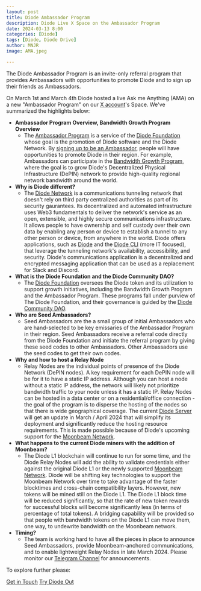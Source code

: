 ```yaml
---
layout: post
title: Diode Ambassador Program
description: Diode Live X Space on the Ambassador Program
date: 2024-03-13 8:00
categories: [Diode]
tags: [Diode, Diode Drive]
author: MNJR
image: AMA.jpeg

---
```

The Diode Ambassador Program is an invite-only referral program that provides Ambassadors with opportunities to promote Diode and to sign up their friends as Ambassadors.

On March 1st and March 4th Diode hosted a live Ask me Anything (AMA) on a new "Ambassador Program" on our [X account](https://twitter.com/diode_chain)'s Space. We've summarized the highlights below:

*   **Ambassador Program Overview, Bandwidth Growth Program Overview**
    *   The [Ambassador Program](https://diode.foundation/docs/programs/ambassador_program.html) is a service of the [Diode Foundation](https://diode.foundation/) whose goal is the promotion of Diode software and the Diode Network.  By [signing up to be an Ambassador](https://diode.foundation/docs/programs/ambassador_program.html#registration), people will have opportunities to promote Diode in their region. For example, Ambassadors can participate in the [Bandwidth Growth Program](https://diode.foundation/docs/programs/bandwidth_growth_program.html), where the goal is to grow Diode's Decentralized Physical Infrastructure (DePIN) network to provide high-quality regional network bandwidth around the world.
*   **Why is Diode different?**
    *   The [Diode Network](https://diode.io/solutions/network/) is a communications tunneling network that doesn't rely on third party centralized authorities as part of its security gaurantees.  Its decentralized and automated infrastructure uses Web3 fundamentals to deliver the network's service as an open, extensible, and highly secure communications infrastructure.  It allows people to have ownership and self custody over their own data by enabling any person or device to establish a tunnel to any other person or device, from anywhere in the world.  Diode offers applications, such as [Diode](https://diode.io/solutions/app/) and the [Diode CLI](https://diode.io/solutions/cli/) (more IT focused), that leverage the tunneling network's availability, accessibility, and security.  Diode's communications application is a decentralized and encrypted messaging application that can be used as a replacement for Slack and Discord.
*   **What is the Diode Foundation and the Diode Community DAO?**
    *   The [Diode Foundation](https://diode.foundation/) oversees the Diode token and its utilization to support growth initiatives, including the Bandwidth Growth Program and the Ambassador Program. These programs fall under purview of The Diode Foundation, and their governance is guided by the [Diode Community DAO](https://diode.foundation/docs/dao.html).
*   **Who are  Seed Ambassadors?**
    *   Seed Ambassadors are the a small group of initial Ambassadors who are hand-selected to be key emissaries of the Ambassador Program in their region.  Seed Ambassadors receive a referral code directly from the Diode Foundation and initiate the referral program by giving these seed codes to other Ambassadors.  Other Ambassadors use the seed codes to get their own codes.
*   **Why and how to host a Relay Node**
    *   Relay Nodes are the individual points of presence of the Diode Network (DePIN nodes).  A key requirement for each DePIN node will be for it to have a static IP address.  Although you can host a node without a static IP address, the network will likely not prioritize bandwidth traffic to your node unless it has a static IP.  Relay Nodes can be hosted in a data center or on a residential/office connection - the goal of the program is to disperse the hosting of the nodes so that there is wide geographical coverage. The current [Diode Server](https://github.com/diodechain/diode_server) will get an update in March / April 2024 that will simplify its deployment and significantly reduce the hosting resource requirements.  This is made possible because of Diode's upcoming support for the [Moonbeam Network](https://moonbeam.network).
*   **What happens to the current Diode miners with the addition of Moonbeam?**
    *   The Diode L1 blockchain will continue to run for some time, and the Diode Relay Nodes will add the ability to validate credentials either against the original Diode L1 or the newly supported  [Moonbeam Network](https://diode.io/blog/diode-moonbeam-partnership).  Diode will be shifting key technologies to support the Moonbeam Network over time to take advantage of the faster blocktimes and cross-chain compatibility layers.  However, new tokens will be mined still on the Diode L1.  The Diode L1 block time will be reduced significantly, so that the rate of new token rewards for successful blocks will become significantly less (in terms of percentage of total tokens). A bridging capability will be provided so that people with bandwidth tokens on the Diode L1 can move them, one way, to undewrite bandwidth on the Moonbeam network.
*   **Timing?**
    *   The team is working hard to have all the pieces in place to announce Seed Ambassadors, provide Moonbeam-anchored communications, and to enable lightweight Relay Nodes in late March 2024.  Please monitor our [Telegram Channel](https://t.me/diode_chain) for announcements.


To explore further please:
<div class="story__buttons">
  <a href="{{"https://contactdiode.paperform.co"}}" class="btn" target="">Get in Touch</a>
  <a href="#download-app" class="btn popup-open" target="">Try Diode Out</a>
</div>

